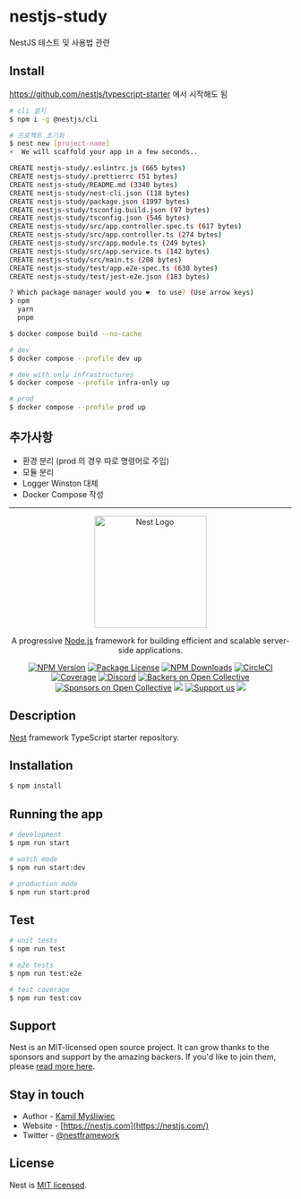 # nestjs-study

NestJS 테스트 및 사용법 관련

## Install

https://github.com/nestjs/typescript-starter 에서 시작해도 됨

```bash
# cli 설치
$ npm i -g @nestjs/cli

# 프로젝트 초기화
$ nest new [project-name]
⚡  We will scaffold your app in a few seconds..

CREATE nestjs-study/.eslintrc.js (665 bytes)
CREATE nestjs-study/.prettierrc (51 bytes)
CREATE nestjs-study/README.md (3340 bytes)
CREATE nestjs-study/nest-cli.json (118 bytes)
CREATE nestjs-study/package.json (1997 bytes)
CREATE nestjs-study/tsconfig.build.json (97 bytes)
CREATE nestjs-study/tsconfig.json (546 bytes)
CREATE nestjs-study/src/app.controller.spec.ts (617 bytes)
CREATE nestjs-study/src/app.controller.ts (274 bytes)
CREATE nestjs-study/src/app.module.ts (249 bytes)
CREATE nestjs-study/src/app.service.ts (142 bytes)
CREATE nestjs-study/src/main.ts (208 bytes)
CREATE nestjs-study/test/app.e2e-spec.ts (630 bytes)
CREATE nestjs-study/test/jest-e2e.json (183 bytes)

? Which package manager would you ❤️  to use? (Use arrow keys)
❯ npm
  yarn
  pnpm
```

```bash
$ docker compose build --no-cache

# dev
$ docker compose --profile dev up

# dev with only infrastructures
$ docker compose --profile infra-only up

# prod
$ docker compose --profile prod up
```

## 추가사항

* 환경 분리 (prod 의 경우 따로 명령어로 주입)
* 모듈 분리
* Logger Winston 대체
* Docker Compose 작성

---

<p align="center">
  <a href="http://nestjs.com/" target="blank"><img src="https://nestjs.com/img/logo-small.svg" width="200" alt="Nest Logo" /></a>
</p>

[circleci-image]: https://img.shields.io/circleci/build/github/nestjs/nest/master?token=abc123def456
[circleci-url]: https://circleci.com/gh/nestjs/nest

  <p align="center">A progressive <a href="http://nodejs.org" target="_blank">Node.js</a> framework for building efficient and scalable server-side applications.</p>
    <p align="center">
<a href="https://www.npmjs.com/~nestjscore" target="_blank"><img src="https://img.shields.io/npm/v/@nestjs/core.svg" alt="NPM Version" /></a>
<a href="https://www.npmjs.com/~nestjscore" target="_blank"><img src="https://img.shields.io/npm/l/@nestjs/core.svg" alt="Package License" /></a>
<a href="https://www.npmjs.com/~nestjscore" target="_blank"><img src="https://img.shields.io/npm/dm/@nestjs/common.svg" alt="NPM Downloads" /></a>
<a href="https://circleci.com/gh/nestjs/nest" target="_blank"><img src="https://img.shields.io/circleci/build/github/nestjs/nest/master" alt="CircleCI" /></a>
<a href="https://coveralls.io/github/nestjs/nest?branch=master" target="_blank"><img src="https://coveralls.io/repos/github/nestjs/nest/badge.svg?branch=master#9" alt="Coverage" /></a>
<a href="https://discord.gg/G7Qnnhy" target="_blank"><img src="https://img.shields.io/badge/discord-online-brightgreen.svg" alt="Discord"/></a>
<a href="https://opencollective.com/nest#backer" target="_blank"><img src="https://opencollective.com/nest/backers/badge.svg" alt="Backers on Open Collective" /></a>
<a href="https://opencollective.com/nest#sponsor" target="_blank"><img src="https://opencollective.com/nest/sponsors/badge.svg" alt="Sponsors on Open Collective" /></a>
  <a href="https://paypal.me/kamilmysliwiec" target="_blank"><img src="https://img.shields.io/badge/Donate-PayPal-ff3f59.svg"/></a>
    <a href="https://opencollective.com/nest#sponsor"  target="_blank"><img src="https://img.shields.io/badge/Support%20us-Open%20Collective-41B883.svg" alt="Support us"></a>
  <a href="https://twitter.com/nestframework" target="_blank"><img src="https://img.shields.io/twitter/follow/nestframework.svg?style=social&label=Follow"></a>
</p>
  <!--[![Backers on Open Collective](https://opencollective.com/nest/backers/badge.svg)](https://opencollective.com/nest#backer)
  [![Sponsors on Open Collective](https://opencollective.com/nest/sponsors/badge.svg)](https://opencollective.com/nest#sponsor)-->

## Description

[Nest](https://github.com/nestjs/nest) framework TypeScript starter repository.

## Installation

```bash
$ npm install
```

## Running the app

```bash
# development
$ npm run start

# watch mode
$ npm run start:dev

# production mode
$ npm run start:prod
```

## Test

```bash
# unit tests
$ npm run test

# e2e tests
$ npm run test:e2e

# test coverage
$ npm run test:cov
```

## Support

Nest is an MIT-licensed open source project. It can grow thanks to the sponsors and support by the amazing backers. If you'd like to join them, please [read more here](https://docs.nestjs.com/support).

## Stay in touch

- Author - [Kamil Myśliwiec](https://kamilmysliwiec.com)
- Website - [https://nestjs.com](https://nestjs.com/)
- Twitter - [@nestframework](https://twitter.com/nestframework)

## License

Nest is [MIT licensed](LICENSE).
